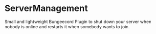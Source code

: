 # ServerManagement
Small and lightweight Bungeecord Plugin to shut down your server when nobody is online and restarts it when somebody wants to join.
